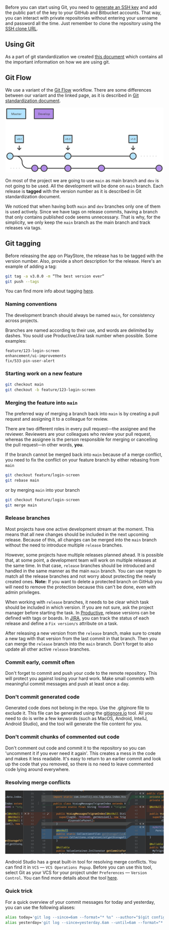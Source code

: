 Before you can start using Git, you need to [generate an SSH key](https://help.github.com/articles/generating-ssh-keys/) and add the public part of the key to your GitHub and Bitbucket accounts.
That way, you can interact with private repositories without entering your username and password all the time.
Just remember to clone the repository using the [SSH clone URL](https://help.github.com/articles/which-remote-url-should-i-use/#cloning-with-ssh).

## Using Git

As a part of git standardization we created [this document](https://docs.google.com/document/d/1jhvA8XvLYGbmrfU0JeY8R0RgqATQ1rmM4zFphQ0xeyw/edit?usp=sharing) which contains all the important information on how we are using git. 

## Git Flow

We use a variant of the [Git Flow](https://www.atlassian.com/git/tutorials/comparing-workflows/gitflow-workflow) workflow. There are some differences between our variant and the linked page, as it is described in [Git standardization document](https://docs.google.com/document/d/1jhvA8XvLYGbmrfU0JeY8R0RgqATQ1rmM4zFphQ0xeyw/edit?usp=sharing). 

![Git Flow](/img/git-flow.svg)

On most of the project we are going to use `main` as main branch and `dev` is not going to be used. All the development will be done on `main` branch. Each release is **tagged** with the version number as it is described in Git standardization document.

We noticed that when having both `main` and `dev` branches only one of them is used actively. Since we have tags on release commits, having a branch that only contains published code seems unnecessary. That is why, for the simplicity, we only keep the `main` branch as the main branch and track releases via tags.

## Git tagging

Before releasing the app on PlayStore, the release has to be tagged with the version number. Also, provide a short description for the release. Here's an example of adding a tag:

```bash
git tag -a v3.0.0 -m “The best version ever“
git push --tags
```
You can find more info about tagging [here](https://git-scm.com/book/en/v2/Git-Basics-Tagging).

### Naming conventions

The development branch should always be named `main`, for consistency across projects.  

Branches are named according to their use, and words are delimited by dashes. You sould use Productive/Jira task number when possible. Some examples:

    feature/123-login-screen
    enhancement/ui-improvements
    fix/533-pin-user-alert

### Starting work on a new feature

```bash
git checkout main
git checkout -b feature/123-login-screen
```

### Merging the feature into `main`

The preferred way of merging a branch back into `main` is by creating a pull request and assigning it to a colleague for review.

There are two different roles in every pull request—the assignee and the reviewer. Reviewers are your colleagues who review your pull request, whereas the assignee is the person responsible for merging or cancelling the pull request—in other words, **you**.

If the branch cannot be merged back into `main` because of a merge conflict, you need to fix the conflict on your feature branch by either rebasing from `main`

```bash
git checkout feature/login-screen
git rebase main
```

or by merging `main` into your branch

```bash
git checkout feature/login-screen
git merge main
```

### Release branches

Most projects have one active development stream at the moment. This means that all new changes should be included in the next upcoming release. Because of this, all changes can be merged into the `main` branch without the need to introduce multiple `release` branches.

However, some projects have multiple releases planned ahead. It is possible that, at some point, a development team will work on multiple releases at the same time. In that case, `release` branches should be introduced and handled in the same manner as the main `main` branch. You can use regex to match all the release branches and not worry about protecting the newly created ones. **Note:** If you want to delete a protected branch on GitHub you will need to remove the protection because this can't be done, even with admin privileges. 

When working with `release` branches, it needs to be clear which task should be included in which version. If you are not sure, ask the project manager before starting the task. In [Productive](https://app.productive.io/), release versions can be defined with tags or boards. In [JIRA](https://www.atlassian.com/software/jira), you can track the status of each release and define a `Fix version/s` attribute on a task.

After releasing a new version from the `release` branch, make sure to create a new tag with that version from the last commit in that branch. Then you can merge the `release` branch into the `main` branch. Don't forget to also update all other active `release` branches.

### Commit early, commit often

Don't forget to commit and push your code to the remote repository. This will protect you against losing your hard work.
Make small commits with meaningful commit messages and push at least once a day.

### Don't commit generated code

Generated code does not belong in the repo. Use the .gitginore file to exclude it. This file can be generated using the [gitignore.io](https://www.gitignore.io/) tool. All you need to do is write a few keywords (such as MacOS, Android, IntellJ, Android Studio), and the tool will generate the file content for you.

### Don't commit chunks of commented out code

Don't comment out code and commit it to the repository so you can 'uncomment it if you ever need it again'. This creates a mess in the code and makes it less readable. It's easy to return to an earlier commit and look up the code that you removed, so there is no need to leave commented code lying around everywhere.

### Resolving merge conflicts

![Resolving conflicts in Android Studio](/img/idea_vcs_magic_resolve.png)

Android Studio has a great built-in tool for resolving merge conflicts.
You can find it in `VCS` — `VCS Operations Popup`.
Before you can use this tool, select Git as your VCS for your project under `Preferences` — `Version Control`.
You can find more details about the tool [here](https://www.jetbrains.com/idea/help/resolving-conflicts.html).

### Quick trick

For a quick overview of your commit messages for today and yesterday, you can use the following aliases:

```bash
alias today='git log --since=6am --format="* %s" --author="$(git config user.email)" --reverse -- | pbcopy'
alias yesterday='git log --since=yesterday.6am --until=6am --format="* %s" --author="$(git config user.email)" --reverse -- | pbcopy'
```
